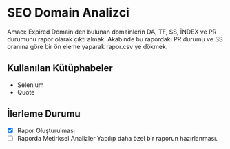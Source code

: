# SEO Domain Analizci
Amacı: Expired Domain den bulunan domainlerin DA, TF, SS, İNDEX ve PR durumunu rapor olarak çıktı almak. Akabinde bu rapordaki PR durumu ve SS oranına göre bir ön eleme yaparak rapor.csv ye dökmek.

## Kullanılan Kütüphabeler
- Selenium
- Quote

## İlerleme Durumu

- [X] Rapor Oluşturulması
- [ ] Raporda Metirksel Analizler Yapılıp daha özel bir raporun hazırlanması.